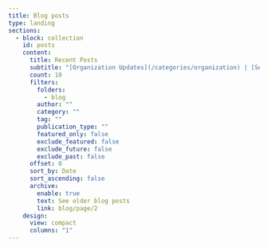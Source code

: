 ```yaml
---
title: Blog posts
type: landing
sections:
  - block: collection
    id: posts
    content:
      title: Recent Posts
      subtitle: "[Organization Updates](/categories/organization) | [Service Updates](/categories/service) | [Community Impact](/categories/impact)"
      count: 10
      filters:
        folders:
          - blog
        author: ""
        category: ""
        tag: ""
        publication_type: ""
        featured_only: false
        exclude_featured: false
        exclude_future: false
        exclude_past: false
      offset: 0
      sort_by: Date
      sort_ascending: false
      archive:
        enable: true
        text: See older blog posts
        link: blog/page/2
    design:
      view: compact
      columns: "1"  
---
```

